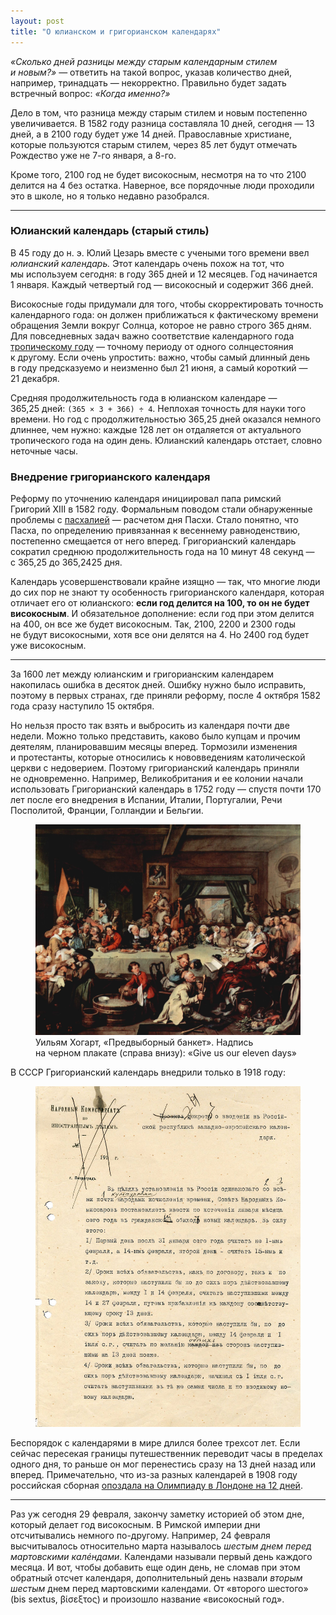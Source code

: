 ```yaml
---
layout: post
title: "О юлианском и григорианском календарях"
---
```


<em>«Сколько дней разницы между старым календарным стилем и новым?»</em> — ответить на такой вопрос, указав количество дней, например, тринадцать — некорректно. Правильно будет задать встречный вопрос: <em>«Когда именно?»</em>

Дело в том, что разница между старым стилем и новым постепенно увеличивается. В 1582 году разница составляла 10 дней, сегодня — 13 дней, а в 2100 году будет уже 14 дней. Православные христиане, которые пользуются старым стилем, через 85 лет будут отмечать Рождество уже не 7-го января, а 8-го.

Кроме того, 2100 год не будет високосным, несмотря на то что 2100 делится на 4 без остатка. Наверное, все порядочные люди проходили это в школе, но я только недавно разобрался.

<!-- more -->

* * *

### Юлианский календарь (старый стиль)


В 45 году до н. э. Юлий Цезарь вместе с учеными того времени ввел _юлианский календарь._ Этот календарь очень похож на тот, что мы используем сегодня: в году 365 дней и 12 месяцев. Год начинается 1 января. Каждый четвертый год — високосный и содержит 366 дней.

<div class="serious-thing">Високосные годы придумали для того, чтобы скорректировать точность календарного года: он должен приближаться к фактическому времени обращения Земли вокруг Солнца, которое не равно строго 365 дням. Для повседневных задач важно соответствие календарного года <a href="https://ru.wikipedia.org/wiki/%D0%A2%D1%80%D0%BE%D0%BF%D0%B8%D1%87%D0%B5%D1%81%D0%BA%D0%B8%D0%B9_%D0%B3%D0%BE%D0%B4">тропическому году</a> — точному периоду от одного солнцестояния к другому. Если очень упростить: важно, чтобы самый длинный день в году предсказуемо и неизменно был 21 июня, а самый короткий — 21 декабря.</div>

Средняя продолжительность года в юлианском календаре — 365,25 дней: <code>(365&thinsp;×&thinsp;3&thinsp;+&thinsp;366)&thinsp;÷&thinsp;4</code>. Неплохая точность для науки того времени. Но год с продолжительностью 365,25 дней оказался немного длиннее, чем нужно: каждые 128 лет он отдаляется от актуального тропического года на один день. Юлианский календарь отстает, словно неточные часы.

### Внедрение григорианского календаря

Реформу по уточнению календаря инициировал папа римский Григорий XIII в 1582 году. Формальным поводом стали обнаруженные проблемы с <a href="https://ru.wikipedia.org/wiki/Пасхалия">пасхалией</a> — расчетом дня Пасхи. Стало понятно, что Пасха, по определению привязанная к весеннему равноденствию, постепенно смещается от него вперед. Григорианский календарь сократил среднюю продолжительность года на 10 минут 48 секунд — с 365,25 до 365,2425 дня.

Календарь усовершенствовали крайне изящно — так, что многие люди до сих пор не знают ту особенность григорианского календаря, которая отличает его от юлианского: **если год делится на 100, то он не будет високосным**. И обязательное дополнение: если год при этом делится на 400, он все же будет високосным. Так, 2100, 2200 и 2300 годы не будут високосными, хотя все они делятся на 4. Но 2400 год будет уже високосным.


* * *

За 1600 лет между юлианским и григорианским календарем накопилась ошибка в десяток дней. Ошибку нужно было исправить, поэтому в первых странах, где приняли реформу, после 4 октября 1582 года сразу наступило 15 октября.

Но нельзя просто так взять и выбросить из календаря почти две недели. Можно только представить, каково было купцам и прочим деятелям, планировавшим месяцы вперед.<!--  Да и простым консерваторам подобные изменения не по нраву: были люди, выходившие на забастовки с лозунгами о том, что правительство сократило им жизнь. --> Тормозили изменения и протестанты, которые относились к нововведениям католической церкви с недоверием. Поэтому григорианский календарь приняли не одновременно. Например, Великобритания и ее колонии начали использовать Григорианский календарь в 1752 году — спустя почти 170 лет после его внедрения в Испании, Италии, Португалии, Речи Посполитой, Франции, Голландии и Бельгии.

<figure class="figure--wide">
  <img src="/i/calendars/hoggarth.jpg">
  <figcaption>Уильям Хогарт, «Предвыборный банкет». Надпись на черном плакате (справа внизу): «Give us our eleven days»</figcaption>
</figure>

В СССР Григорианский календарь внедрили только в 1918 году:

<figure>
  <img src="/i/calendars/ussr-2.jpg">
</figure>

Беспорядок с календарями в мире длился более трехсот лет. Если сейчас пересекая границы путешественник переводит часы в пределах одного дня, то раньше он мог перенестись сразу на 13 дней назад или вперед. Примечательно, что из-за разных календарей в 1908 году российская сборная <a href="http://books.google.co.uk/books?id=pLQ1XTt6oxoC&pg=PA163&lpg=PA163&dq=1908+russian+olympic+team+late+calendar&source=bl&ots=tzeToSTTFF&sig=WSD9PCurYWtuPgcbwiJfcHhulok&hl=en&sa=X&ei=xuA2Up_RB8rB7AbI1IDIDA&ved=0CFkQ6AEwBQ#v=onepage&q=1908%20russian%20olympic%20team%20late%20calendar&f=false">опоздала на Олимпиаду в Лондоне на 12 дней</a>.

* * *

Раз уж сегодня 29 февраля, закончу заметку историей об этом дне, который делает год високосным. В Римской империи дни отсчитывались немного по-другому. Например, 24 февраля высчитывалось относительно марта называлось _шестым днем перед мартовскими калéндами_. Календами называли первый день каждого месяца. И вот, чтобы добавить еще один день, не сломав при этом обратный отсчет календаря, дополнительный день назвали _вторым шестым_ днем перед мартовскими календами. От «второго шестого» (bis sextus, βίσεξτος) и произошло название «високосный год».
